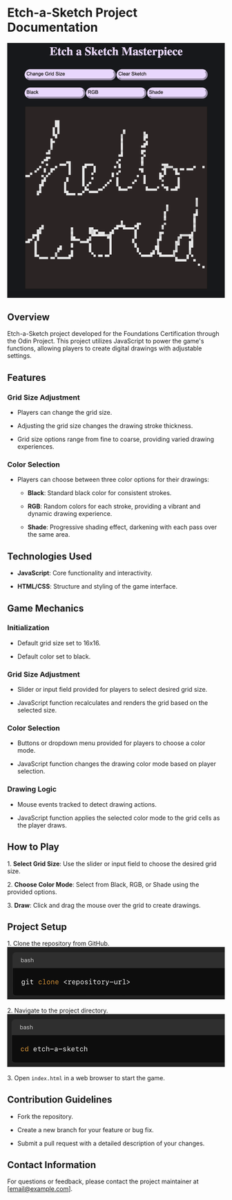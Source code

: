 # Etch-a-Sketch Project Documentation

![image info](./img/etchasketch_screenshot.png)

## Overview

Etch-a-Sketch project developed for the Foundations Certification through the Odin Project. This project utilizes JavaScript to power the game's functions, allowing players to create digital drawings with adjustable settings.

## Features

### Grid Size Adjustment

- Players can change the grid size.

- Adjusting the grid size changes the drawing stroke thickness.

- Grid size options range from fine to coarse, providing varied drawing experiences.

### Color Selection

- Players can choose between three color options for their drawings:

    * **Black**: Standard black color for consistent strokes.

    * **RGB**: Random colors for each stroke, providing a vibrant and dynamic drawing experience.

    * **Shade**: Progressive shading effect, darkening with each pass over the same area.

## Technologies Used

- **JavaScript**: Core functionality and interactivity.

- **HTML/CSS**: Structure and styling of the game interface.

## Game Mechanics

### Initialization

- Default grid size set to 16x16.

- Default color set to black.

### Grid Size Adjustment

- Slider or input field provided for players to select desired grid size.

- JavaScript function recalculates and renders the grid based on the selected size.

### Color Selection

- Buttons or dropdown menu provided for players to choose a color mode.

- JavaScript function changes the drawing color mode based on player selection.

### Drawing Logic

- Mouse events tracked to detect drawing actions.

- JavaScript function applies the selected color mode to the grid cells as the player draws.

## How to Play

1\. **Select Grid Size**: Use the slider or input field to choose the desired grid size.

2\. **Choose Color Mode**: Select from Black, RGB, or Shade using the provided options.

3\. **Draw**: Click and drag the mouse over the grid to create drawings.

## Project Setup

1\. Clone the repository from GitHub.
   ![image info](./img/gitclone.png)

2\. Navigate to the project directory.
   ![image info](./img/cdfile.png)

3\. Open `index.html` in a web browser to start the game.

## Contribution Guidelines

- Fork the repository.

- Create a new branch for your feature or bug fix.

- Submit a pull request with a detailed description of your changes.

## Contact Information

For questions or feedback, please contact the project maintainer at [email@example.com].
